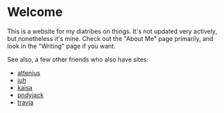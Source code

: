 # Welcome

This is a website for my diatribes on things.
It's not updated very actively, but nonetheless it's mine.
Check out the "About Me" page primarily, and look in the "Writing" page if you want.

See also, a few other friends who also have sites:

- [attenius](https://atteniusll.blogspot.com/)
- [juh](https://juh.gay/)
- [kaisa](http://www.kaisavi.net/)
- [pndyjack](https://site.pndyjack.com/)
- [travja](https://travja.dev/)
